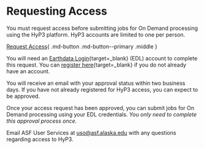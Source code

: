 # Requesting Access

You must request access before submitting jobs for On Demand processing using the HyP3 platform. HyP3 accounts are limited to one per person.

[Request Access](#){ .md-button .md-button--primary .middle }

You will need an [Earthdata Login](https://urs.earthdata.nasa.gov/ 'https://urs.earthdata.nasa.gov/' ){target=_blank} (EDL) account to complete this request. You can [register here](https://urs.earthdata.nasa.gov/users/new 'https://urs.earthdata.nasa.gov/users/new' ){target=_blank} if you do not already have an account. 

You will receive an email with your approval status within two business days. If you have not already registered for HyP3 access, you can expect to be approved.

Once your access request has been approved, you can submit jobs for On Demand processing using your EDL credentials. *You only need to complete this approval process once.* 

Email ASF User Services at [uso@asf.alaska.edu](mailto:uso@asf.alaska.edu "uso@asf.alaska.edu") with any questions regarding access to HyP3. 
